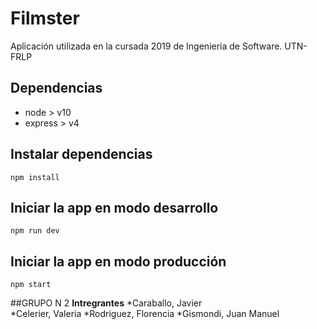 # Filmster

Aplicación utilizada en la cursada 2019 de Ingenieria de Software. UTN-FRLP

## Dependencias

 - node > v10
 - express > v4

## Instalar dependencias

`npm install`

## Iniciar la app en modo desarrollo

`npm run dev`

## Iniciar la app en modo producción

`npm start`

##GRUPO N 2
**Intregrantes**
*Caraballo, Javier  
*Celerier, Valeria
*Rodriguez, Florencia
*Gismondi, Juan Manuel